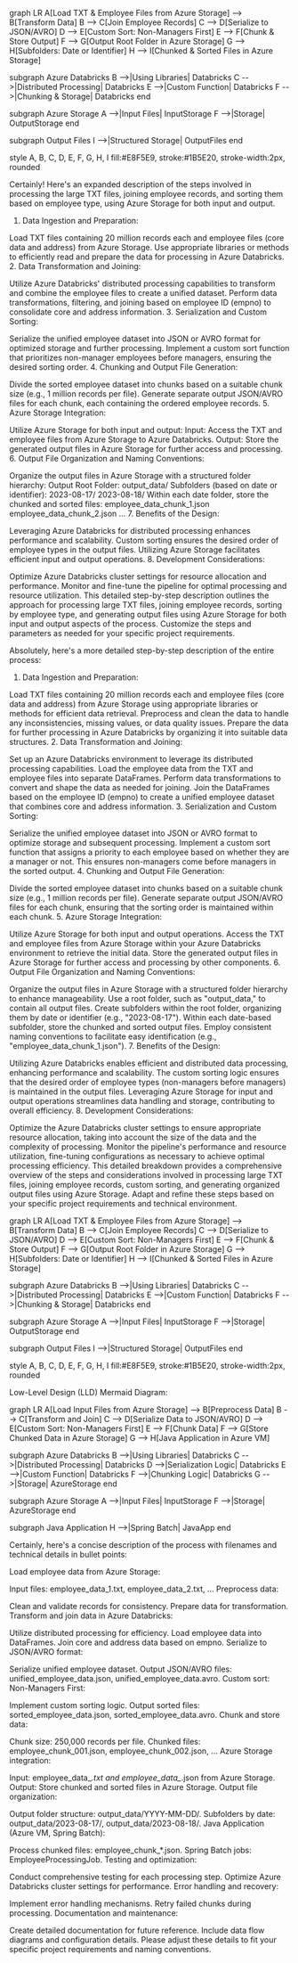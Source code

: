 graph LR
A[Load TXT & Employee Files from Azure Storage] --> B[Transform Data]
B --> C[Join Employee Records]
C --> D[Serialize to JSON/AVRO]
D --> E[Custom Sort: Non-Managers First]
E --> F[Chunk & Store Output]
F --> G[Output Root Folder in Azure Storage]
G --> H[Subfolders: Date or Identifier]
H --> I[Chunked & Sorted Files in Azure Storage]

subgraph Azure Databricks
    B -->|Using Libraries| Databricks
    C -->|Distributed Processing| Databricks
    E -->|Custom Function| Databricks
    F -->|Chunking & Storage| Databricks
end

subgraph Azure Storage
    A -->|Input Files| InputStorage
    F -->|Storage| OutputStorage
end

subgraph Output Files
    I -->|Structured Storage| OutputFiles
end

style A, B, C, D, E, F, G, H, I fill:#E8F5E9, stroke:#1B5E20, stroke-width:2px, rounded





Certainly! Here's an expanded description of the steps involved in processing the large TXT files, joining employee records, and sorting them based on employee type, using Azure Storage for both input and output.

1. Data Ingestion and Preparation:

Load TXT files containing 20 million records each and employee files (core data and address) from Azure Storage.
Use appropriate libraries or methods to efficiently read and prepare the data for processing in Azure Databricks.
2. Data Transformation and Joining:

Utilize Azure Databricks' distributed processing capabilities to transform and combine the employee files to create a unified dataset.
Perform data transformations, filtering, and joining based on employee ID (empno) to consolidate core and address information.
3. Serialization and Custom Sorting:

Serialize the unified employee dataset into JSON or AVRO format for optimized storage and further processing.
Implement a custom sort function that prioritizes non-manager employees before managers, ensuring the desired sorting order.
4. Chunking and Output File Generation:

Divide the sorted employee dataset into chunks based on a suitable chunk size (e.g., 1 million records per file).
Generate separate output JSON/AVRO files for each chunk, each containing the ordered employee records.
5. Azure Storage Integration:

Utilize Azure Storage for both input and output:
Input: Access the TXT and employee files from Azure Storage to Azure Databricks.
Output: Store the generated output files in Azure Storage for further access and processing.
6. Output File Organization and Naming Conventions:

Organize the output files in Azure Storage with a structured folder hierarchy:
Output Root Folder: output_data/
Subfolders (based on date or identifier):
2023-08-17/
2023-08-18/
Within each date folder, store the chunked and sorted files:
employee_data_chunk_1.json
employee_data_chunk_2.json
...
7. Benefits of the Design:

Leveraging Azure Databricks for distributed processing enhances performance and scalability.
Custom sorting ensures the desired order of employee types in the output files.
Utilizing Azure Storage facilitates efficient input and output operations.
8. Development Considerations:

Optimize Azure Databricks cluster settings for resource allocation and performance.
Monitor and fine-tune the pipeline for optimal processing and resource utilization.
This detailed step-by-step description outlines the approach for processing large TXT files, joining employee records, sorting by employee type, and generating output files using Azure Storage for both input and output aspects of the process. Customize the steps and parameters as needed for your specific project requirements.





Absolutely, here's a more detailed step-by-step description of the entire process:

1. Data Ingestion and Preparation:

Load TXT files containing 20 million records each and employee files (core data and address) from Azure Storage using appropriate libraries or methods for efficient data retrieval.
Preprocess and clean the data to handle any inconsistencies, missing values, or data quality issues.
Prepare the data for further processing in Azure Databricks by organizing it into suitable data structures.
2. Data Transformation and Joining:

Set up an Azure Databricks environment to leverage its distributed processing capabilities.
Load the employee data from the TXT and employee files into separate DataFrames.
Perform data transformations to convert and shape the data as needed for joining.
Join the DataFrames based on the employee ID (empno) to create a unified employee dataset that combines core and address information.
3. Serialization and Custom Sorting:

Serialize the unified employee dataset into JSON or AVRO format to optimize storage and subsequent processing.
Implement a custom sort function that assigns a priority to each employee based on whether they are a manager or not. This ensures non-managers come before managers in the sorted output.
4. Chunking and Output File Generation:

Divide the sorted employee dataset into chunks based on a suitable chunk size (e.g., 1 million records per file).
Generate separate output JSON/AVRO files for each chunk, ensuring that the sorting order is maintained within each chunk.
5. Azure Storage Integration:

Utilize Azure Storage for both input and output operations.
Access the TXT and employee files from Azure Storage within your Azure Databricks environment to retrieve the initial data.
Store the generated output files in Azure Storage for further access and processing by other components.
6. Output File Organization and Naming Conventions:

Organize the output files in Azure Storage with a structured folder hierarchy to enhance manageability.
Use a root folder, such as "output_data," to contain all output files.
Create subfolders within the root folder, organizing them by date or identifier (e.g., "2023-08-17").
Within each date-based subfolder, store the chunked and sorted output files. Employ consistent naming conventions to facilitate easy identification (e.g., "employee_data_chunk_1.json").
7. Benefits of the Design:

Utilizing Azure Databricks enables efficient and distributed data processing, enhancing performance and scalability.
The custom sorting logic ensures that the desired order of employee types (non-managers before managers) is maintained in the output files.
Leveraging Azure Storage for input and output operations streamlines data handling and storage, contributing to overall efficiency.
8. Development Considerations:

Optimize the Azure Databricks cluster settings to ensure appropriate resource allocation, taking into account the size of the data and the complexity of processing.
Monitor the pipeline's performance and resource utilization, fine-tuning configurations as necessary to achieve optimal processing efficiency.
This detailed breakdown provides a comprehensive overview of the steps and considerations involved in processing large TXT files, joining employee records, custom sorting, and generating organized output files using Azure Storage. Adapt and refine these steps based on your specific project requirements and technical environment.





graph LR
A[Load TXT & Employee Files from Azure Storage] --> B[Transform Data]
B --> C[Join Employee Records]
C --> D[Serialize to JSON/AVRO]
D --> E[Custom Sort: Non-Managers First]
E --> F[Chunk & Store Output]
F --> G[Output Root Folder in Azure Storage]
G --> H[Subfolders: Date or Identifier]
H --> I[Chunked & Sorted Files in Azure Storage]

subgraph Azure Databricks
    B -->|Using Libraries| Databricks
    C -->|Distributed Processing| Databricks
    E -->|Custom Function| Databricks
    F -->|Chunking & Storage| Databricks
end

subgraph Azure Storage
    A -->|Input Files| InputStorage
    F -->|Storage| OutputStorage
end

subgraph Output Files
    I -->|Structured Storage| OutputFiles
end

style A, B, C, D, E, F, G, H, I fill:#E8F5E9, stroke:#1B5E20, stroke-width:2px, rounded





Low-Level Design (LLD) Mermaid Diagram:


graph LR
A[Load Input Files from Azure Storage] --> B[Preprocess Data]
B --> C[Transform and Join]
C --> D[Serialize Data to JSON/AVRO]
D --> E[Custom Sort: Non-Managers First]
E --> F[Chunk Data]
F --> G[Store Chunked Data in Azure Storage]
G --> H[Java Application in Azure VM]

subgraph Azure Databricks
    B -->|Using Libraries| Databricks
    C -->|Distributed Processing| Databricks
    D -->|Serialization Logic| Databricks
    E -->|Custom Function| Databricks
    F -->|Chunking Logic| Databricks
    G -->|Storage| AzureStorage
end

subgraph Azure Storage
    A -->|Input Files| InputStorage
    F -->|Storage| AzureStorage
end

subgraph Java Application
    H -->|Spring Batch| JavaApp
end





Certainly, here's a concise description of the process with filenames and technical details in bullet points:

Load employee data from Azure Storage:

Input files: employee_data_1.txt, employee_data_2.txt, ...
Preprocess data:

Clean and validate records for consistency.
Prepare data for transformation.
Transform and join data in Azure Databricks:

Utilize distributed processing for efficiency.
Load employee data into DataFrames.
Join core and address data based on empno.
Serialize to JSON/AVRO format:

Serialize unified employee dataset.
Output JSON/AVRO files: unified_employee_data.json, unified_employee_data.avro.
Custom sort: Non-Managers First:

Implement custom sorting logic.
Output sorted files: sorted_employee_data.json, sorted_employee_data.avro.
Chunk and store data:

Chunk size: 250,000 records per file.
Chunked files: employee_chunk_001.json, employee_chunk_002.json, ...
Azure Storage integration:

Input: employee_data_*.txt and employee_data_*.json from Azure Storage.
Output: Store chunked and sorted files in Azure Storage.
Output file organization:

Output folder structure: output_data/YYYY-MM-DD/.
Subfolders by date: output_data/2023-08-17/, output_data/2023-08-18/.
Java Application (Azure VM, Spring Batch):

Process chunked files: employee_chunk_*.json.
Spring Batch jobs: EmployeeProcessingJob.
Testing and optimization:

Conduct comprehensive testing for each processing step.
Optimize Azure Databricks cluster settings for performance.
Error handling and recovery:

Implement error handling mechanisms.
Retry failed chunks during processing.
Documentation and maintenance:

Create detailed documentation for future reference.
Include data flow diagrams and configuration details.
Please adjust these details to fit your specific project requirements and naming conventions.






